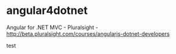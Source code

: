 angular4dotnet
==============

Angular for .NET MVC - Pluralsight  - http://beta.pluralsight.com/courses/angularjs-dotnet-developers

test
